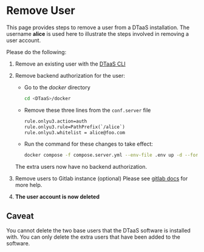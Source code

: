 # Remove User

This page provides steps to remove a user from a DTaaS installation.
The username **alice** is used here to illustrate the steps involved in
removing a user account.

Please do the following:

1. Remove an existing user with the [DTaaS CLI](../cli.md)

1. Remove backend authorization for the user:

   - Go to the _docker_ directory

      ```bash
      cd <DTaaS>/docker
      ```

   - Remove these three lines from the `conf.server` file

      ```txt
      rule.onlyu3.action=auth
      rule.onlyu3.rule=PathPrefix(`/alice`)
      rule.onlyu3.whitelist = alice@foo.com
      ```

   - Run the command for these changes to take effect:

      ```bash
      docker compose -f compose.server.yml --env-file .env up -d --force-recreate traefik-forward-auth
      ```

   The extra users now have no backend authorization.

1. Remove users to Gitlab instance (optional)
   Please see
   [gitlab docs](https://docs.gitlab.com/ee/user/profile/account/delete_account.html)
   for more help.

1. **The user account is now deleted**

## Caveat

You cannot delete the two base users that the DTaaS software
is installed with. You can only delete the extra users that
have been added to the software.
